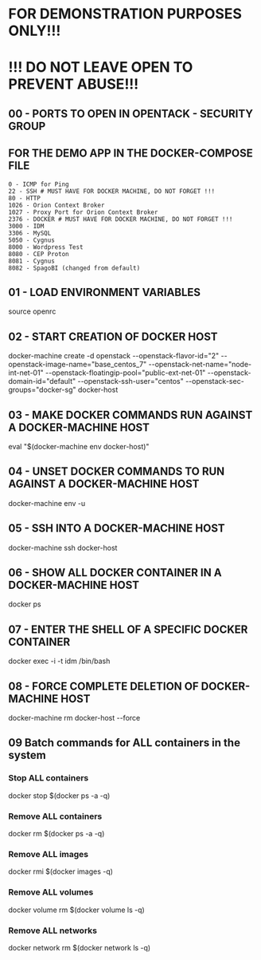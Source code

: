 # FOR DEMONSTRATION PURPOSES ONLY!!!
# !!! DO NOT LEAVE OPEN TO PREVENT ABUSE!!!

## 00 - PORTS TO OPEN IN OPENTACK - SECURITY GROUP
## FOR THE DEMO APP IN THE DOCKER-COMPOSE FILE
    0 - ICMP for Ping
    22 - SSH # MUST HAVE FOR DOCKER MACHINE, DO NOT FORGET !!!
    80 - HTTP
    1026 - Orion Context Broker
    1027 - Proxy Port for Orion Context Broker
    2376 - DOCKER # MUST HAVE FOR DOCKER MACHINE, DO NOT FORGET !!!
    3000 - IDM
    3306 - MySQL
    5050 - Cygnus
    8000 - Wordpress Test
    8080 - CEP Proton
    8081 - Cygnus
    8082 - SpagoBI (changed from default)


## 01 - LOAD ENVIRONMENT VARIABLES
source openrc

## 02 - START CREATION OF DOCKER HOST
docker-machine create -d openstack --openstack-flavor-id="2" --openstack-image-name="base_centos_7" --openstack-net-name="node-int-net-01" --openstack-floatingip-pool="public-ext-net-01" --openstack-domain-id="default" --openstack-ssh-user="centos" --openstack-sec-groups="docker-sg" docker-host

## 03 - MAKE DOCKER COMMANDS RUN AGAINST A DOCKER-MACHINE HOST
eval "$(docker-machine env docker-host)"

## 04 - UNSET DOCKER COMMANDS TO RUN AGAINST A DOCKER-MACHINE HOST
docker-machine env -u

## 05 - SSH INTO A DOCKER-MACHINE HOST
docker-machine ssh docker-host

## 06 - SHOW ALL DOCKER CONTAINER IN A DOCKER-MACHINE HOST
docker ps

## 07 - ENTER THE SHELL OF A SPECIFIC DOCKER CONTAINER
docker exec -i -t idm /bin/bash

## 08 - FORCE COMPLETE DELETION OF DOCKER-MACHINE HOST
docker-machine rm docker-host --force

## 09 Batch commands for ALL containers in the system
### Stop ALL containers
docker stop $(docker ps -a -q)

### Remove ALL containers
docker rm $(docker ps -a -q)

### Remove ALL images
docker rmi $(docker images -q)

### Remove ALL volumes
docker volume rm $(docker volume ls -q)

### Remove ALL networks
docker network rm $(docker network ls -q)
